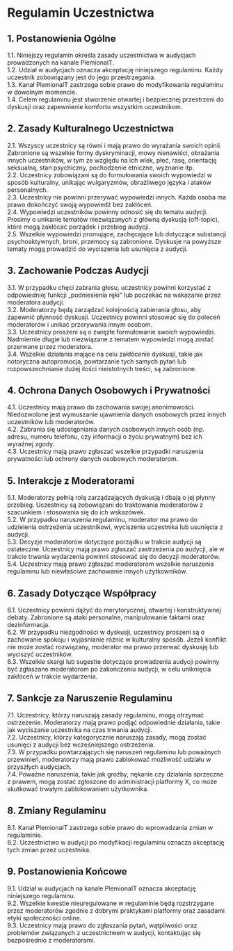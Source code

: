# Regulamin Uczestnictwa 

## 1. Postanowienia Ogólne

1.1. Niniejszy regulamin określa zasady uczestnictwa w audycjach prowadzonych na kanale PlemionaIT.  
1.2. Udział w audycjach oznacza akceptację niniejszego regulaminu. Każdy uczestnik zobowiązany jest do jego przestrzegania.  
1.3. Kanał PlemionaIT zastrzega sobie prawo do modyfikowania regulaminu w dowolnym momencie.  
1.4. Celem regulaminu jest stworzenie otwartej i bezpiecznej przestrzeni do dyskusji oraz zapewnienie komfortu wszystkim uczestnikom.

## 2. Zasady Kulturalnego Uczestnictwa

2.1. Wszyscy uczestnicy są równi i mają prawo do wyrażania swoich opinii. Zabronione są wszelkie formy dyskryminacji, mowy nienawiści, obrażania innych uczestników, w tym ze względu na ich wiek, płeć, rasę, orientację seksualną, stan psychiczny, pochodzenie etniczne, wyznanie itp.  
2.2. Uczestnicy zobowiązani są do formułowania swoich wypowiedzi w sposób kulturalny, unikając wulgaryzmów, obraźliwego języka i ataków personalnych.  
2.3. Uczestnicy nie powinni przerywać wypowiedzi innych. Każda osoba ma prawo dokończyć swoją wypowiedź bez zakłóceń.  
2.4. Wypowiedzi uczestników powinny odnosić się do tematu audycji. Prosimy o unikanie tematów niezwiązanych z główną dyskusją (off-topic), które mogą zakłócać porządek i przebieg audycji.  
2.5. Wszelkie wypowiedzi promujące, zachęcające lub dotyczące substancji psychoaktywnych, broni, przemocy są zabronione. Dyskusje na powyższe tematy mogą prowadzić do wyciszenia lub usunięcia z audycji.

## 3. Zachowanie Podczas Audycji

3.1. W przypadku chęci zabrania głosu, uczestnicy powinni korzystać z odpowiedniej funkcji „podniesienia ręki” lub poczekać na wskazanie przez moderatora audycji.  
3.2. Moderatorzy będą zarządzać kolejnością zabierania głosu, aby zapewnić płynność dyskusji. Uczestnicy powinni stosować się do poleceń moderatorów i unikać przerywania innym osobom.  
3.3. Uczestnicy proszeni są o zwięzłe formułowanie swoich wypowiedzi. Nadmiernie długie lub niezwiązane z tematem wypowiedzi mogą zostać przerwane przez moderatora.  
3.4. Wszelkie działania mające na celu zakłócenie dyskusji, takie jak notoryczna autopromocja, powtarzanie tych samych pytań lub rozpowszechnianie dużej ilości nieistotnych treści, są zabronione.

## 4. Ochrona Danych Osobowych i Prywatności

4.1. Uczestnicy mają prawo do zachowania swojej anonimowości. Niedozwolone jest wymuszanie ujawnienia danych osobowych przez innych uczestników lub moderatorów.  
4.2. Zabrania się udostępniania danych osobowych innych osób (np. adresu, numeru telefonu, czy informacji o życiu prywatnym) bez ich wyraźnej zgody.  
4.3. Uczestnicy mają prawo zgłaszać wszelkie przypadki naruszenia prywatności lub ochrony danych osobowych moderatorom. 

## 5. Interakcje z Moderatorami

5.1. Moderatorzy pełnią rolę zarządzających dyskusją i dbają o jej płynny przebieg. Uczestnicy są zobowiązani do traktowania moderatorów z szacunkiem i stosowania się do ich wskazówek.  
5.2. W przypadku naruszenia regulaminu, moderator ma prawo do udzielenia ostrzeżenia uczestnikowi, wyciszenia uczestnika lub usunięcia z audycji.  
5.3. Decyzje moderatorów dotyczące porządku w trakcie audycji są ostateczne. Uczestnicy mają prawo zgłaszać zastrzeżenia po audycji, ale w trakcie trwania wydarzenia powinni stosować się do decyzji moderatorów.  
5.4. Uczestnicy mają prawo zgłaszać moderatorom wszelkie naruszenia regulaminu lub niewłaściwe zachowanie innych użytkowników.

## 6. Zasady Dotyczące Współpracy

6.1. Uczestnicy powinni dążyć do merytorycznej, otwartej i konstruktywnej debaty. Zabronione są ataki personalne, manipulowanie faktami oraz dezinformacja.  
6.2. W przypadku niezgodności w dyskusji, uczestnicy proszeni są o zachowanie spokoju i wyjaśnianie różnic w kulturalny sposób. Jeżeli konflikt nie może zostać rozwiązany, moderator ma prawo przerwać dyskusję lub wyciszyć uczestników.  
6.3. Wszelkie skargi lub sugestie dotyczące prowadzenia audycji powinny być zgłaszane moderatorom po zakończeniu audycji, w celu uniknięcia zakłóceń w trakcie wydarzenia.

## 7. Sankcje za Naruszenie Regulaminu

7.1. Uczestnicy, którzy naruszają zasady regulaminu, mogą otrzymać ostrzeżenie. Moderatorzy mają prawo podjąć odpowiednie działania, takie jak wyciszanie uczestnika na czas trwania audycji.  
7.2. Uczestnicy, którzy kategorycznie naruszają zasady, mogą zostać usunięci z audycji bez wcześniejszego ostrzeżenia.  
7.3. W przypadku powtarzających się naruszeń regulaminu lub poważnych przewinień, moderatorzy mają prawo zablokować możliwość udziału w przyszłych audycjach.  
7.4. Poważne naruszenia, takie jak groźby, nękanie czy działania sprzeczne z prawem, mogą zostać zgłoszone do administracji platformy X, co może skutkować trwałym zablokowaniem użytkownika.

## 8. Zmiany Regulaminu

8.1. Kanał PlemionaIT zastrzega sobie prawo do wprowadzania zmian w regulaminie.  
8.2. Uczestnictwo w audycji po modyfikacji regulaminu oznacza akceptację tych zmian przez uczestnika.

## 9. Postanowienia Końcowe

9.1. Udział w audycjach na kanale PlemionaIT oznacza akceptację niniejszego regulaminu.  
9.2. Wszelkie kwestie nieuregulowane w regulaminie będą rozstrzygane przez moderatorów zgodnie z dobrymi praktykami platformy oraz zasadami etyki społeczności online.  
9.3. Uczestnicy mają prawo do zgłaszania pytań, wątpliwości oraz problemów związanych z uczestnictwem w audycji, kontaktując się bezpośrednio z moderatorami.
